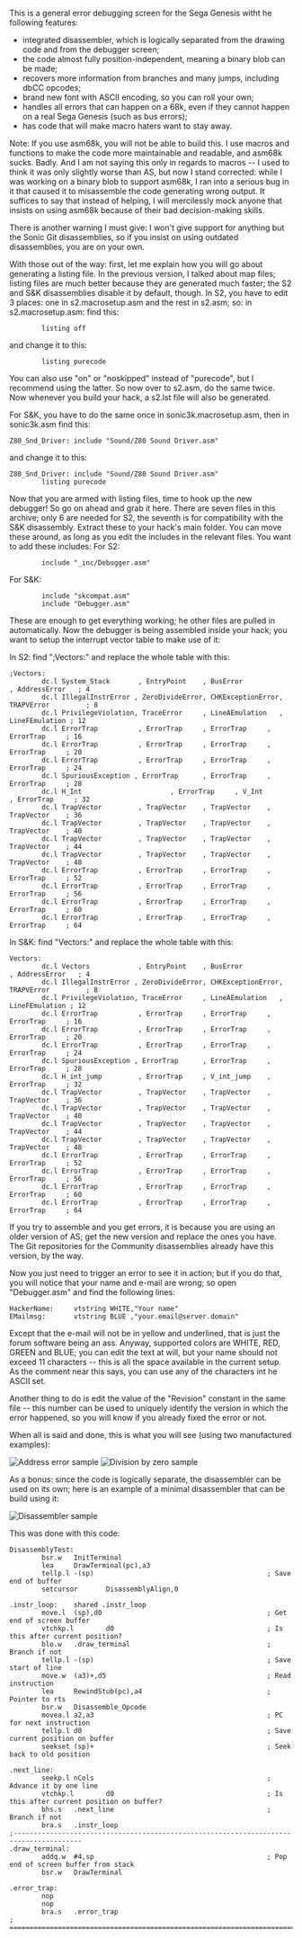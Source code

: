 This is a general error debugging screen for the Sega Genesis witht he following features:

- integrated disassembler, which is logically separated from the drawing code and from the debugger screen;
- the code almost fully position-independent, meaning a binary blob can be made;
- recovers more information from branches and many jumps, including dbCC opcodes;
- brand new font with ASCII encoding, so you can roll your own;
- handles all errors that can happen on a 68k, even if they cannot happen on a real Sega Genesis (such as bus errors);
- has code that will make macro haters want to stay away.

Note: If you use asm68k, you will not be able to build this. I use macros and functions to make the code more maintainable and readable, and asm68k sucks. Badly. And I am not saying this only in regards to macros -- I used to think it was only slightly worse than AS, but now I stand corrected: while I was working on a binary blob to support asm68k, I ran into a serious bug in it that caused it to misassemble the code generating wrong output. It suffices to say that instead of helping, I will mercilessly mock anyone that insists on using asm68k because of their bad decision-making skills.

There is another warning I must give: I won't give support for anything but the Sonic Git disassemblies, so if you insist on using outdated disassemblies, you are on your own.

With those out of the way: first, let me explain how you will go about generating a listing file. In the previous version, I talked about map files; listing files are much better because they are generated much faster; the S2 and S&K disassemblies disable it by default, though. In S2, you have to edit 3 places: one in s2.macrosetup.asm and the rest in s2.asm; so:
in s2.macrosetup.asm: find this:
```
        listing off
```

and change it to this:
```
        listing purecode
```

You can also use "on" or "noskipped" instead of "purecode", but I recommend using the latter. So now over to s2.asm, do the same twice. Now whenever you build your hack, a s2.lst file will also be generated.

For S&K, you have to do the same once in sonic3k.macrosetup.asm, then in sonic3k.asm find this:
```
Z80_Snd_Driver: include "Sound/Z80 Sound Driver.asm"
```

and change it to this:
```
Z80_Snd_Driver: include "Sound/Z80 Sound Driver.asm"
        listing purecode
```

Now that you are armed with listing files, time to hook up the new debugger! So go on ahead and grab it here. There are seven files in this archive; only 6 are needed for S2, the seventh is for compatibility with the S&K disassembly. Extract these to your hack's main folder. You can move these around, as long as you edit the includes in the relevant files. You want to add these includes:
For S2:
```
        include "_inc/Debugger.asm"
```

For S&K:
```
        include "skcompat.asm"
        include "Debugger.asm"
```

These are enough to get everything working; he other files are pulled in automatically. Now the debugger is being assembled inside your hack; you want to setup the interrupt vector table to make use of it:

In S2: find ";Vectors:" and replace the whole table with this:
```
;Vectors:
        dc.l System_Stack       , EntryPoint    , BusError              , AddressError   ; 4
        dc.l IllegalInstrError , ZeroDivideError, CHKExceptionError, TRAPVError         ; 8
        dc.l PrivilegeViolation, TraceError     , LineAEmulation   , LineFEmulation ; 12
        dc.l ErrorTrap          , ErrorTrap     , ErrorTrap     , ErrorTrap     ; 16
        dc.l ErrorTrap          , ErrorTrap     , ErrorTrap     , ErrorTrap     ; 20
        dc.l ErrorTrap          , ErrorTrap     , ErrorTrap     , ErrorTrap     ; 24
        dc.l SpuriousException , ErrorTrap      , ErrorTrap     , ErrorTrap     ; 28
        dc.l H_Int                      , ErrorTrap     , V_Int         , ErrorTrap     ; 32
        dc.l TrapVector         , TrapVector    , TrapVector    , TrapVector    ; 36
        dc.l TrapVector         , TrapVector    , TrapVector    , TrapVector    ; 40
        dc.l TrapVector         , TrapVector    , TrapVector    , TrapVector    ; 44
        dc.l TrapVector         , TrapVector    , TrapVector    , TrapVector    ; 48
        dc.l ErrorTrap          , ErrorTrap     , ErrorTrap     , ErrorTrap     ; 52
        dc.l ErrorTrap          , ErrorTrap     , ErrorTrap     , ErrorTrap     ; 56
        dc.l ErrorTrap          , ErrorTrap     , ErrorTrap     , ErrorTrap     ; 60
        dc.l ErrorTrap          , ErrorTrap     , ErrorTrap     , ErrorTrap     ; 64
```

In S&K: find "Vectors:" and replace the whole table with this:
```
Vectors:
        dc.l Vectors            , EntryPoint    , BusError              , AddressError   ; 4
        dc.l IllegalInstrError , ZeroDivideError, CHKExceptionError, TRAPVError         ; 8
        dc.l PrivilegeViolation, TraceError     , LineAEmulation   , LineFEmulation ; 12
        dc.l ErrorTrap          , ErrorTrap     , ErrorTrap     , ErrorTrap     ; 16
        dc.l ErrorTrap          , ErrorTrap     , ErrorTrap     , ErrorTrap     ; 20
        dc.l ErrorTrap          , ErrorTrap     , ErrorTrap     , ErrorTrap     ; 24
        dc.l SpuriousException , ErrorTrap      , ErrorTrap     , ErrorTrap     ; 28
        dc.l H_int_jump         , ErrorTrap     , V_int_jump    , ErrorTrap     ; 32
        dc.l TrapVector         , TrapVector    , TrapVector    , TrapVector    ; 36
        dc.l TrapVector         , TrapVector    , TrapVector    , TrapVector    ; 40
        dc.l TrapVector         , TrapVector    , TrapVector    , TrapVector    ; 44
        dc.l TrapVector         , TrapVector    , TrapVector    , TrapVector    ; 48
        dc.l ErrorTrap          , ErrorTrap     , ErrorTrap     , ErrorTrap     ; 52
        dc.l ErrorTrap          , ErrorTrap     , ErrorTrap     , ErrorTrap     ; 56
        dc.l ErrorTrap          , ErrorTrap     , ErrorTrap     , ErrorTrap     ; 60
        dc.l ErrorTrap          , ErrorTrap     , ErrorTrap     , ErrorTrap     ; 64
```

If you try to assemble and you get errors, it is because you are using an older version of AS; get the new version and replace the ones you have. The Git repositories for the Community disassemblies already have this version, by the way.

Now you just need to trigger an error to see it in action; but if you do that, you will notice that your name and e-mail are wrong; so open "Debugger.asm" and find the following lines:
```
HackerName:     vtstring WHITE,"Your name"
EMailmsg:       vtstring BLUE ,"your.email@server.domain"
```

Except that the e-mail will not be in yellow and underlined, that is just the forum software being an ass. Anyway, supported colors are WHITE, RED, GREEN and BLUE; you can edit the text at will, but your name should not exceed 11 characters -- this is all the space available in the current setup. As the comment near this says, you can use any of the characters int he ASCII set.

Another thing to do is edit the value of the "Revision" constant in the same file -- this number can be used to uniquely identify the version in which the error happened, so you will know if you already fixed the error or not.

When all is said and done, this is what you will see (using two manufactured examples):

![Address error sample](img/address-error.png) ![Division by zero sample](img/div-by-zero.png)

As a bonus: since the code is logically separate, the disassembler can be used on its own; here is an example of a minimal disassembler that can be build using it:

![Disassembler sample](img/disassembler-test.png)

This was done with this code:
```
DisassemblyTest:
        bsr.w   InitTerminal
        lea     DrawTerminal(pc),a3
        tellp.l -(sp)                                           ; Save end of buffer
        setcursor       DisassemblyAlign,0

.instr_loop:    shared .instr_loop
        move.l  (sp),d0                                         ; Get end of screen buffer
        vtchkp.l        d0                                      ; Is this after current position?
        blo.w   .draw_terminal                                  ; Branch if not
        tellp.l -(sp)                                           ; Save start of line
        move.w  (a3)+,d5                                        ; Read instruction
        lea     RewindStub(pc),a4                               ; Pointer to rts
        bsr.w   Disassemble_Opcode
        movea.l a2,a3                                           ; PC for next instruction
        tellp.l d0                                              ; Save current position on buffer
        seekset (sp)+                                           ; Seek back to old position

.next_line:
        seekp.l nCols                                           ; Advance it by one line
        vtchkp.l        d0                                      ; Is this after current position on buffer?
        bhs.s   .next_line                                      ; Branch if not
        bra.s   .instr_loop
;---------------------------------------------------------------------------------------
.draw_terminal:
        addq.w  #4,sp                                           ; Pop end of screen buffer from stack
        bsr.w   DrawTerminal

.error_trap:
        nop
        nop
        bra.s   .error_trap
; ===========================================================================
```
